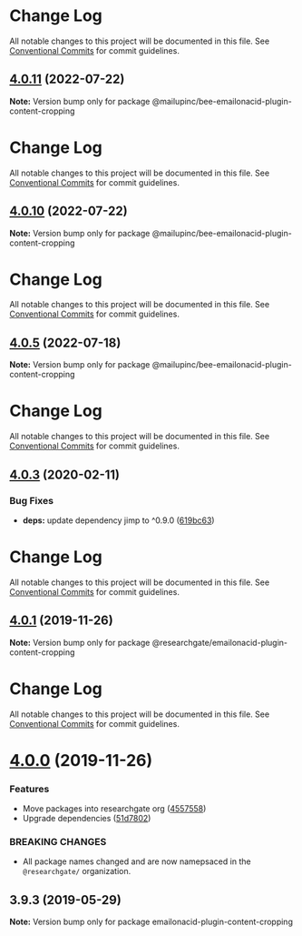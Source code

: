 # Change Log

All notable changes to this project will be documented in this file. See
[Conventional Commits](https://conventionalcommits.org) for commit guidelines.

## [4.0.11](https://github.com/mailupinc/emailonacid/compare/v4.0.10...v4.0.11) (2022-07-22)

**Note:** Version bump only for package
@mailupinc/bee-emailonacid-plugin-content-cropping

# Change Log

All notable changes to this project will be documented in this file. See
[Conventional Commits](https://conventionalcommits.org) for commit guidelines.

## [4.0.10](https://github.com/mailupinc/emailonacid/compare/v4.0.9...v4.0.10) (2022-07-22)

**Note:** Version bump only for package
@mailupinc/bee-emailonacid-plugin-content-cropping

# Change Log

All notable changes to this project will be documented in this file. See
[Conventional Commits](https://conventionalcommits.org) for commit guidelines.

## [4.0.5](https://github.com/mailupinc/emailonacid/compare/v4.0.4...v4.0.5) (2022-07-18)

**Note:** Version bump only for package
@mailupinc/bee-emailonacid-plugin-content-cropping

# Change Log

All notable changes to this project will be documented in this file. See
[Conventional Commits](https://conventionalcommits.org) for commit guidelines.

## [4.0.3](https://github.com/researchgate/emailonacid/compare/v4.0.2...v4.0.3) (2020-02-11)

### Bug Fixes

- **deps:** update dependency jimp to ^0.9.0
  ([619bc63](https://github.com/researchgate/emailonacid/commit/619bc63aebd85b3f1d0e753fcb44f65ee0523001))

# Change Log

All notable changes to this project will be documented in this file. See
[Conventional Commits](https://conventionalcommits.org) for commit guidelines.

## [4.0.1](https://github.com/researchgate/emailonacid/compare/v4.0.0...v4.0.1) (2019-11-26)

**Note:** Version bump only for package
@researchgate/emailonacid-plugin-content-cropping

# Change Log

All notable changes to this project will be documented in this file. See
[Conventional Commits](https://conventionalcommits.org) for commit guidelines.

# [4.0.0](https://github.com/researchgate/emailonacid/compare/v3.9.3...v4.0.0) (2019-11-26)

### Features

- Move packages into researchgate org
  ([4557558](https://github.com/researchgate/emailonacid/commit/45575589188d7972cf4db5172f4413c702dcbb9a))
- Upgrade dependencies
  ([51d7802](https://github.com/researchgate/emailonacid/commit/51d780234aab6106830ed4f7a1ca2369d17237a4))

### BREAKING CHANGES

- All package names changed and are now namepsaced in the `@researchgate/`
  organization.

## 3.9.3 (2019-05-29)

**Note:** Version bump only for package emailonacid-plugin-content-cropping

